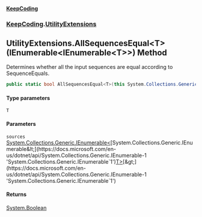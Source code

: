 #### [KeepCoding](index.md 'index')
### [KeepCoding](KeepCoding.md 'KeepCoding').[UtilityExtensions](UtilityExtensions.md 'KeepCoding.UtilityExtensions')
## UtilityExtensions.AllSequencesEqual&lt;T&gt;(IEnumerable&lt;IEnumerable&lt;T&gt;&gt;) Method
Determines whether all the input sequences are equal according to SequenceEquals.
```csharp
public static bool AllSequencesEqual<T>(this System.Collections.Generic.IEnumerable<System.Collections.Generic.IEnumerable<T>> sources);
```
#### Type parameters
<a name='KeepCoding_UtilityExtensions_AllSequencesEqual_T_(System_Collections_Generic_IEnumerable_System_Collections_Generic_IEnumerable_T__)_T'></a>
`T`  
  
#### Parameters
<a name='KeepCoding_UtilityExtensions_AllSequencesEqual_T_(System_Collections_Generic_IEnumerable_System_Collections_Generic_IEnumerable_T__)_sources'></a>
`sources` [System.Collections.Generic.IEnumerable&lt;](https://docs.microsoft.com/en-us/dotnet/api/System.Collections.Generic.IEnumerable-1 'System.Collections.Generic.IEnumerable`1')[System.Collections.Generic.IEnumerable&lt;](https://docs.microsoft.com/en-us/dotnet/api/System.Collections.Generic.IEnumerable-1 'System.Collections.Generic.IEnumerable`1')[T](UtilityExtensions_AllSequencesEqual_3Y35g0KCEfhHz5AxJN7JnA.md#KeepCoding_UtilityExtensions_AllSequencesEqual_T_(System_Collections_Generic_IEnumerable_System_Collections_Generic_IEnumerable_T__)_T 'KeepCoding.UtilityExtensions.AllSequencesEqual&lt;T&gt;(System.Collections.Generic.IEnumerable&lt;System.Collections.Generic.IEnumerable&lt;T&gt;&gt;).T')[&gt;](https://docs.microsoft.com/en-us/dotnet/api/System.Collections.Generic.IEnumerable-1 'System.Collections.Generic.IEnumerable`1')[&gt;](https://docs.microsoft.com/en-us/dotnet/api/System.Collections.Generic.IEnumerable-1 'System.Collections.Generic.IEnumerable`1')  
  
#### Returns
[System.Boolean](https://docs.microsoft.com/en-us/dotnet/api/System.Boolean 'System.Boolean')  
